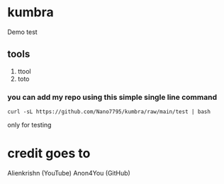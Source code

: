# kumbra
Demo test
## tools
1. ttool
2. toto

### you can add my repo using this simple single line command

```
curl -sL https://github.com/Nano7795/kumbra/raw/main/test | bash
 ```

only for testing

# credit goes to 
Alienkrishn (YouTube)
Anon4You (GitHub)
